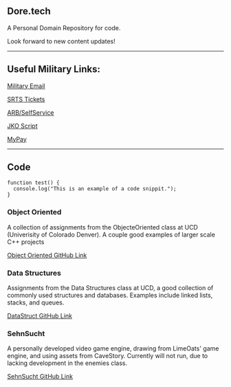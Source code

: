 ## Dore.tech

A Personal Domain Repository for code. 

Look forward to new content updates! 

--------------------------------------------------------
## Useful Military Links:

[Military Email](https://web-cols04.mail.mil/owa)

[SRTS Tickets](https://army.deps.mil/army/cmds/usarc_88RSC_PER2/SRTS/default.aspx)

[ARB/SelfService](https://selfservice.rcms.usar.army.mil/)

[JKO Script](https://github.com/Clutch152/scripts/blob/master/JKO/simplejko.md)

[MyPay](https://mypay.dfas.mil/)

--------------------------------------------------------
## Code 

```
function test() {
  console.log("This is an example of a code snippit.");
}
```

### Object Oriented

A collection of assignments from the ObjecteOriented class at UCD (Univerisity of Colorado Denver). A couple good examples of larger scale C++ projects

[Object Oriented GitHub Link](https://github.com/ndore444/ObjectOriented)

### Data Structures

Assignments from the Data Structures class at UCD, a good collection of commonly used structures and databases. Examples include linked lists, stacks, and queues. 

[DataStruct GitHub Link](https://github.com/ndore444/DataStructures)

### SehnSucht

A personally developed video game engine, drawing from LimeOats' game engine, and using assets from CaveStory. Currently will not run, due to lacking development in the enemies class. 

[SehnSucht GitHub Link](https://github.com/ndore444/Sehnsucht)


